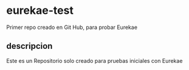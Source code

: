 # eurekae-test
Primer repo creado en Git Hub, para probar Eurekae

## descripcion
Este es un Repositorio solo creado para pruebas iniciales con Eurekae

